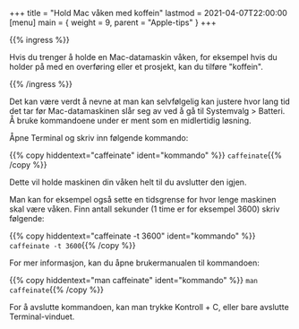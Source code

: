 +++
title = "Hold Mac våken med koffein"
lastmod = 2021-04-07T22:00:00
[menu]
main = { weight = 9, parent = "Apple-tips" }
+++

{{% ingress %}}

Hvis du trenger å holde en Mac-datamaskin våken, for eksempel hvis du holder på med en
overføring eller et prosjekt, kan du tilføre "koffein".

{{% /ingress %}}

Det kan være verdt å nevne at man kan selvfølgelig kan justere hvor lang tid det tar før
Mac-datamaskinen slår seg av ved å gå til Systemvalg > Batteri. Å bruke kommandoene under
er ment som en midlertidig løsning.

Åpne Terminal og skriv inn følgende kommando:

{{% copy
 hiddentext="caffeinate"
 ident="kommando"
%}}
```caffeinate```{{% /copy %}}

Dette vil holde maskinen din våken helt til du avslutter den igjen.

Man kan for eksempel også sette en tidsgrense for hvor lenge maskinen skal være våken.
Finn antall sekunder (1 time er for eksempel 3600) skriv følgende:

{{% copy
 hiddentext="caffeinate -t 3600"
 ident="kommando"
%}}
```caffeinate -t 3600```{{% /copy %}}

For mer informasjon, kan du åpne brukermanualen til kommandoen:

{{% copy
 hiddentext="man caffeinate"
 ident="kommando"
%}}
```man caffeinate```{{% /copy %}}

For å avslutte kommandoen, kan man trykke Kontroll + C, eller bare avslutte Terminal-vinduet.
